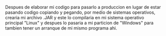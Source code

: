 Despues de elaborar mi codigo para pasarlo a produccion
en lugar de estar pasando codigo
copiando y pegando, por medio de sistemas
operativos, crearia mi archivo .JAR y este lo compilaria
en mi sistema operativo principal "Linux"  y despues lo pasaria
a mi particion de "Windows" para tambien tener un arranque
de mi mismo programa ahi.